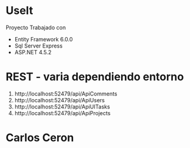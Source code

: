 # UseIt

Proyecto Trabajado con 

* Entity Framework 6.0.0
* Sql Server Express
* ASP.NET 4.5.2

# REST - varia dependiendo entorno 

1. http://localhost:52479/api/ApiComments
2. http://localhost:52479/api/ApiUsers
3. http://localhost:52479/api/ApiUITasks
4. http://localhost:52479/api/ApiProjects

# Carlos Ceron